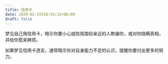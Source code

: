 ```yaml
---
title: 信用卡
date: 2020-02-15T20:54:12+08:00
draft: false
---
```


梦见自己用信用卡，暗示你要小心提防周围较亲近的人欺骗你，或对你隐瞒真相，并给你惹来麻烦。

如果梦见信用卡透支，通常暗示你对自身能力不足的认识，提醒你要付出更多的努力。

